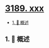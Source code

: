 # [3189. xxx](https://github.com/Tdahuyou/TNotes.leetcode/tree/main/notes/3189.%20xxx)

<!-- region:toc -->

- [1. 📝 概述](#1--概述)

<!-- endregion:toc -->

## 1. 📝 概述
